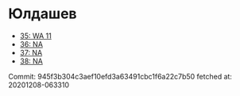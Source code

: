 # Юлдашев
- [35: WA 11](35.md)
- [36: NA](36.md)
- [37: NA](37.md)
- [38: NA](38.md)

Commit: 945f3b304c3aef10efd3a63491cbc1f6a22c7b50
 fetched at: 20201208-063310
